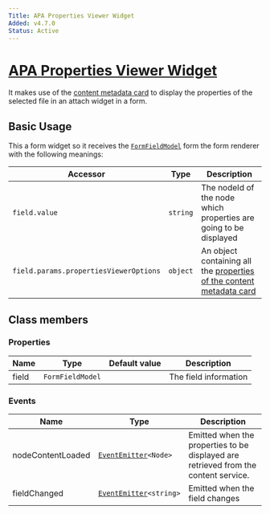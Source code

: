 ```yaml
---
Title: APA Properties Viewer Widget
Added: v4.7.0
Status: Active
---
```


# [APA Properties Viewer Widget](../../../lib/process-services-cloud/src/lib/form/components/widgets/properties-viewer/properties-viewer.widget.ts "Defined in properties-viewer.widget.ts")

It makes use of the [content metadata card](../../content-services/components/content-metadata-card.component.md "content-metadata-card") to display the properties of the selected file in an attach widget in a form.

## Basic Usage

This a form widget so it receives the [`FormFieldModel`](../../core/models/form-field.model.md) form the form renderer with the following meanings:

| Accessor | Type | Description |
| -------- | ---- | ----------- |
|`field.value`| `string` | The nodeId of the node which properties are going to be displayed |
|`field.params.propertiesViewerOptions` | `object` | An object containing all the [properties of the content metadata card](../../content-services/components/content-metadata-card.component.md#properties "content-metadata-card properties") |

## Class members

### Properties

| Name | Type | Default value | Description |
| ---- | ---- | ------------- | ----------- |
| field | `FormFieldModel` |  | The field information |

### Events

| Name | Type | Description |
| ---- | ---- | ----------- |
| nodeContentLoaded | [`EventEmitter`](https://angular.io/api/core/EventEmitter)`<Node>` | Emitted when the properties to be displayed are retrieved from the content service. |
| fieldChanged | [`EventEmitter`](https://angular.io/api/core/EventEmitter)`<string>` | Emitted when the field changes |
